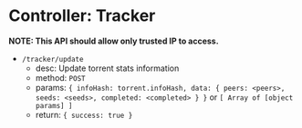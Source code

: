 Controller: Tracker
=================

**NOTE: This API should allow only trusted IP to access.**

* `/tracker/update`
  - desc: Update torrent stats information
  - method: `POST`
  - params: `{ infoHash: torrent.infoHash, data: { peers: <peers>, seeds: <seeds>, completed: <completed> } }` or `[ Array of [object params] ]`
  - return: `{ success: true }`
